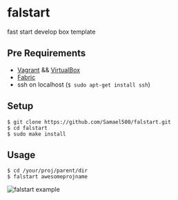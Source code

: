 falstart
========
fast start develop box template

Pre Requirements
----------------

- [Vagrant](https://www.vagrantup.com/downloads.html) && [VirtualBox](https://www.virtualbox.org/wiki/Downloads)
- [Fabric](https://github.com/fabric/fabric)
- ssh on localhost (`$ sudo apt-get install ssh`)

Setup
-----

```
$ git clone https://github.com/Samael500/falstart.git
$ cd falstart
$ sudo make install
```

Usage
-----

```
$ cd /your/proj/parent/dir
$ falstart awesomeprojname
```

![falstart example](example.gif)
